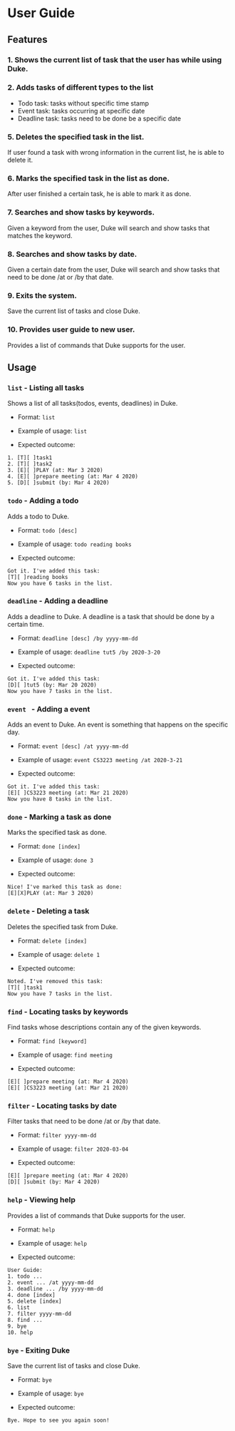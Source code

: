 # User Guide

## Features 

### 1. Shows the current list of task that the user has while using Duke.


### 2. Adds tasks of different types to the list
- Todo task: tasks without specific time stamp
- Event task: tasks occurring at specific date
- Deadline task: tasks need to be done be a specific date

### 5. Deletes the specified task in the list.
If user found a task with wrong information in the current list, he is able to delete it.
### 6. Marks the specified task in the list as done.
After user finished a certain task, he is able to mark it as done.
### 7. Searches and show tasks by keywords.
Given a keyword from the user, Duke
will search and show tasks that matches
the keyword.

### 8. Searches and show tasks by date.
Given a certain date from the user, Duke
will search and show tasks that need to 
be done /at or /by that date.

### 9. Exits the system.
Save the current list of tasks and close Duke.

### 10. Provides user guide to new user.
Provides a list of commands that Duke supports for the user.


## Usage

### `list` - Listing all tasks

Shows a list of all tasks(todos, events, deadlines) in Duke.
- Format: `list`

- Example of usage: `list`

- Expected outcome:
````
1. [T][ ]task1
2. [T][ ]task2
3. [E][ ]PLAY (at: Mar 3 2020)
4. [E][ ]prepare meeting (at: Mar 4 2020)
5. [D][ ]submit (by: Mar 4 2020)
````

### `todo` - Adding a todo

Adds a todo to Duke.
- Format: `todo [desc]`

- Example of usage: `todo reading books`

- Expected outcome:
````
Got it. I've added this task:
[T][ ]reading books
Now you have 6 tasks in the list.
````

### `deadline` - Adding a deadline
Adds a deadline to Duke. A deadline is a task that should be done by a certain time.
- Format: `deadline [desc] /by yyyy-mm-dd`
- Example of usage: `deadline tut5 /by 2020-3-20`

- Expected outcome:

````
Got it. I've added this task:
[D][ ]tut5 (by: Mar 20 2020)
Now you have 7 tasks in the list.
````

### `event ` - Adding a event

Adds an event to Duke. An event is something that happens on the specific day.
- Format: `event [desc] /at yyyy-mm-dd`
- Example of usage: `event CS3223 meeting /at 2020-3-21`

- Expected outcome:

````
Got it. I've added this task:
[E][ ]CS3223 meeting (at: Mar 21 2020)
Now you have 8 tasks in the list.
````

### `done` - Marking a task as done

Marks the specified task as done.

- Format: `done [index]`
- Example of usage: `done 3`

- Expected outcome:

````
Nice! I've marked this task as done:
[E][X]PLAY (at: Mar 3 2020)
````

### `delete` - Deleting a task

Deletes the specified task from Duke.
- Format: `delete [index]`
- Example of usage: `delete 1`

- Expected outcome:

```
Noted. I've removed this task: 
[T][ ]task1
Now you have 7 tasks in the list.
```

### `find` - Locating tasks by keywords
Find tasks whose descriptions contain any of the given keywords.

- Format: `find [keyword]`
- Example of usage: `find meeting`

- Expected outcome:

```
[E][ ]prepare meeting (at: Mar 4 2020)
[E][ ]CS3223 meeting (at: Mar 21 2020)
```

### `filter` - Locating tasks by date
Filter tasks that need to be done /at or /by that date.
- Format: `filter yyyy-mm-dd`

- Example of usage: `filter 2020-03-04`

- Expected outcome:

```
[E][ ]prepare meeting (at: Mar 4 2020)
[D][ ]submit (by: Mar 4 2020)
```

### `help` - Viewing help
Provides a list of commands that Duke supports for the user.
- Format: `help`

- Example of usage: `help`

- Expected outcome:

```
User Guide: 
1. todo ...
2. event ... /at yyyy-mm-dd
3. deadline ... /by yyyy-mm-dd
4. done [index]
5. delete [index]
6. list
7. filter yyyy-mm-dd
8. find ...
9. bye
10. help
```

### `bye` - Exiting Duke
Save the current list of tasks and close Duke.

- Format: `bye`

- Example of usage: `bye`

- Expected outcome:

```
Bye. Hope to see you again soon!
```